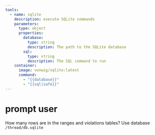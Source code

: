 ```yaml
---
tools:
  - name: sqlite
    description: execute SQLite commands
    parameters:
      type: object
      properties:
        database:
          type: string
          description: The path to the SQLite database
        sql:
          type: string
          description: The SQL command to run
    container:
      image: vonwig/sqlite:latest
      command:
        - "{{database}}"
        - "{{sql|safe}}"
---
```


# prompt user

How many rows are in the ranges and violations tables? Use database `/thread/db.sqlite`